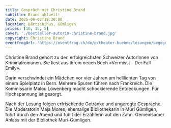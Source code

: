 ```yaml
---
title: Gespräch mit Christine Brand
subtitle: Brand aktuell!
date: 2025-06-02T19:30:00
location: Bärtschihus, Gümligen
prices: [10, 15, 5]
cover: './bestseller-autorin-christine-brand.jpg'
copyright: Christine Brand
eventfrogUrl: 'https://eventfrog.ch/de/p/theater-buehne/lesungen/begegnung-mit-bestsellerautorin-christine-brand-7284204602026560718.html'
---
```


Christine Brand gehört zu den erfolgreichsten Schweizer AutorInnen von Kriminalromanen. Sie liest aus ihrem neuen Buch «Vermisst – Der Fall Emily».

Darin verschwindet ein Mädchen vor vier Jahren am helllichten Tag von einem Spielplatz in Bern. Mehrere Spuren führen nach Frankreich. Die Kommissarin Malou Löwenberg macht schockierende Entdeckungen. Für Hochspannung ist gesorgt.

Nach der Lesung folgen erfrischende Getränke und angeregte Gespräche. Die Moderatorin Maja Mores, ehemalige Bibliothekarin in Muri Gümligen, führt durch den Abend und fühlt der Erzählerin auf den Zahn. Gemeinsamer Anlass mit der Bibliothek Muri-Gümligen.
